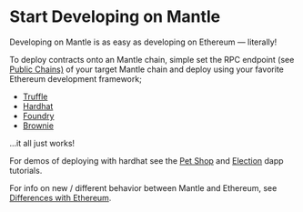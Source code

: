 # Start Developing on Mantle

Developing on Mantle is as easy as developing on Ethereum — literally!

To deploy contracts onto an Mantle chain, simple set the RPC endpoint (see [Public Chains)](public-chains) of your target Mantle chain and deploy using your favorite Ethereum development framework;

- [Truffle](https://trufflesuite.com/)
- [Hardhat](https://hardhat.org/)
- [Foundry](https://github.com/foundry-rs/foundry)
- [Brownie](https://eth-brownie.readthedocs.io/en/stable/)

...it all just works!

For demos of deploying with hardhat see the [Pet Shop](https://github.com/OffchainLabs/mantle-tutorials/tree/master/packages/demo-dapp-pet-shop) and [Election](https://github.com/OffchainLabs/mantle-tutorials/tree/master/packages/demo-dapp-election) dapp tutorials.

For info on new / different behavior between Mantle and Ethereum, see [Differences with Ethereum](arb-specific-things).
